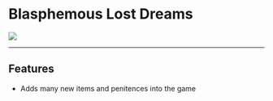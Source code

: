 # Blasphemous Lost Dreams

<img src="https://img.shields.io/github/downloads/BrandenEK/Blasphemous.LostDreams/total?color=6495ED&style=for-the-badge">

---

## Features
- Adds many new items and penitences into the game

